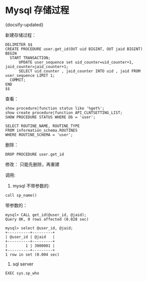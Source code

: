 #  Mysql 存储过程
{docsify-updated}

新建存储过程：
```
DELIMITER $$
CREATE PROCEDURE user.get_id(OUT uid BIGINT, OUT jaid BIGINT)
BEGIN
  START TRANSACTION;
      UPDATE user_sequence set uid_counter=uid_counter+1, jaid_counter=jaid_counter+1;
      SELECT uid_counter , jaid_counter INTO uid , jaid FROM user_sequence LIMIT 1;
  COMMIT;
END
$$
```

查看：
```
show procedure|function status like '%get%';
show create procedure|function API_CLNTSETTING_LIST;
SHOW PROCEDURE STATUS WHERE Db = 'user';

SELECT ROUTINE_NAME, ROUTINE_TYPE
FROM information_schema.ROUTINES
WHERE ROUTINE_SCHEMA = 'user';
```



删除：
```
DROP PROCEDURE user.get_id
```

修改： 只能先删除，再重建

调用:
1. mysql
不带参数的:
```
call sp_name()
```

带参数的：
```
mysql> CALL get_id(@user_id, @jaid);
Query OK, 0 rows affected (0.028 sec)

mysql> select @user_id, @jaid;
+----------+---------+
| @user_id | @jaid   |
+----------+---------+
|        1 | 3000001 |
+----------+---------+
1 row in set (0.004 sec)
```

1. sql server
```
EXEC sys.sp_who
```
